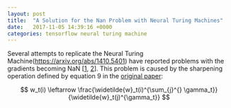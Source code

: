 ```yaml
---
layout: post
title:  "A Solution for the Nan Problem with Neural Turing Machines"
date:   2017-11-05 14:39:16 +0000
categories: tensorflow neural turing machine
---
```


Several attempts to replicate the Neural Turing Machine(https://arxiv.org/abs/1410.5401) have reported problems with the gradients becoming NaN [[1](https://github.com/carpedm20/NTM-tensorflow), [2](https://github.com/snipsco/ntm-lasagne)]. This problem is caused by the sharpening operation defined by equation 9 in the [original paper](https://arxiv.org/pdf/1410.5401.pdf):

$$
w_t(i) \leftarrow \frac{\widetilde{w}_t(i)^{\sum_{j}^{} \gamma_t}}{\widetilde{w}_t(j)^{\gamma_t}}
$$


<script src="https://cdnjs.cloudflare.com/ajax/libs/mathjax/2.7.0/MathJax.js?config=TeX-AMS-MML_HTMLorMML" type="text/javascript"></script>
